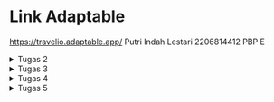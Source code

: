 <h1>Link Adaptable</h1>

https://travelio.adaptable.app/
Putri Indah Lestari
2206814412 
PBP E

<details>
<summary>Tugas 2</summary>
Implementasi Model-View-Template (MVT) pada Django
    
<h1>Jelaskan bagaimana cara kamu mengimplementasikan checklist di atas secara step-by-step (bukan hanya sekadar mengikuti tutorial)</h1>

Langkah 1: Membuat direktori dengan nama travelio di git dan menambahkan dependencies. Setelah itu saya membuat proyek Django dengan nama travelio dengan perintah django-admin startproject travelio .

Langkah 2: Membuat aplikasi main di proyek Django. Setelah menjalankan perintah di langkah 1, terbentuk direktori main. Lalu, jalankan python manage.py startapp main dan tambahkan 'main' ke list INSTALLED_APPS di settings.py (berdasarkan tutorial).
```python
INSTALLED_APPS = [
    'django.contrib.admin',
    'django.contrib.auth',
    'django.contrib.contenttypes',
    'main', 
    'django.contrib.sessions',
    'django.contrib.messages',
    'django.contrib.staticfiles',
]
```

Langkah 3: Routing di proyek dengan membuat berkas urls.py di direktori main.
```python
from django.urls import path
from main.views import show_main

app_name = 'main'

urlpatterns = [
    path('', show_main, name='show_main'),
]
```

Setelah itu, buka urls.py di direktori travelio. Import fungsi include from django.url agar adaptable bisa diakses.
```python
from django.contrib import admin
from django.urls import path
from django.urls import path, include


urlpatterns = [
    path('admin/', admin.site.urls),
    path('', include('main.urls')),
]
```

Langkah 4: Membuat model di aplikasi main dan mengisi dengan atribut name, amount, dan description, lalu migrasi model.
```python
from django.db import models

class Product(models.Model):
    name = models.CharField(max_length=255)
    amount = models.IntegerField()
    description = models.TextField()

```

Langkah 5: Mengimpor fungsi render di views.py dan menambahkan fungsi untuk dikembalikan ke template HTML.
```python
def show_main(request):
    context = {
        'name': 'Putri Indah Lestari',
        'class' : 'PBP E'
    }

    return render(request, "main.html", context)
```

Langkah 6: Melakukan git add commpit push di repositori travelio. Lalu, melakukan deployment aplikasi pada adaptable.

<h1>Buatlah bagan yang berisi request client ke web aplikasi berbasis Django beserta responnya dan jelaskan pada bagan tersebut kaitan antara urls.py, views.py, models.py, dan berkas html.</h1>

<h2>Bagan di bawah berisi request client ke web aplikasi berbasis Django. Panah yang mulai dari client menunjukan request client. Panah yang menuju client menunjukkan response.</h2>

[![Add-a-little-bit-of-body-text.png](https://i.postimg.cc/YqH85Q6T/Add-a-little-bit-of-body-text.png)](https://postimg.cc/jCMzNwkh)

<h1>Jelaskan mengapa kita menggunakan virtual environment? Apakah kita tetap dapat membuat aplikasi web berbasis Django tanpa menggunakan virtual environment?</h1>

Virtual environment adalah lingkungan isolasi dalam pengembangan softwase (web Django) yang tujuannya untuk:
- Isolasi dependensi: Venv memungkinkan mengelola dependensi proyek secara terpisah. Hal ini penting ketika kita bekerja pada proyek yang rawan terjadi konflik. 
- Keamanan: Venc dapat menghindari perubahan atau penyusupan berkas diluar kendali.
- Kontrol versi: Kita dapat membuat daftar dependensi proyek dan mengontrol versi yang digunakan untuk mereproduksi lingkungan pengembangan, uji, dan produksi.

Kita juga bisa membuat website berbasis Django tanpa venv, namun tidak dianjurkan karena tidak memiliki kelebihan-kelebihan di atas dan membuat pengerjaan menjadi lebih rumit. Maka dari itu, kita dianjurkan menggunakan venv dalam proyek pengembangan Django.

<h1>Jelaskan apakah itu MVC, MVT, MVVM dan perbedaan dari ketiganya.</h1>
MVC (Model View Controller), MVT (Model View Template), MVVM (Model View ViewModel) merupakan design arsitektur dalam pengembangan software. Berikut ini adalah penjelasan mengenai masing-masing pola dan perbedaannya:
1. Model View Controller (MVC)
- Model: Mengelola data aplikasi dan menjalankan logika bisnis.
- View: Menampilkan data dan informasi model ke pengguna 
- Controller: Menghubungkan dan mengontrol model dan view, mengatur alur aplikasi, dan menerima masukan pengguna.

2. Model View Template (MVT)
- Model: Mengelola data dan dan menjalankan logika bisnis.
- View: Menampilkan data ke pengguna.
- Template: Mengatur cara data yang ditampilkan dalam view. Berisi HTML yang bisa disisipkan data dari model.

3. Model View ViewModel (MVVM)
- Model: Mengelola data dan dan menjalankan logika bisnis.
- View: Menampilkan data ke pengguna.
- ViewModel: Perantara model dan view, mengubah data dari model jadi format yang bisa ditampilkan oleh view, menangani tindakan pengguna yang diteruskan ke model.

Perbedaan ketiganya adalah cara mengatur interaksi antara model, view, dan pengontrol. Di mana MVC merupakan pola yang sudah digunakan dalam berbagai kerangka kerja web, MVT adalah variasi Django dengan template untuk tampilan, sedangkan MVVM digunakan dalam pengembangan aplikasi desktop dan aplikasi berbasis interface yang kompleks.
</details>

<details>
<summary>Tugas 3</summary>
Implementasi Form dan Data Delivery pada Django
    
<h1>Apa perbedaan antara form POST dan form GET dalam Django?</h1>

- Form POST: Mengirim data melalui permintaan HTTP POST dengan mengirimkan formulir pendaftaran atau mengirim data yang akan disimpan ke server kemudian menerima kembali responsnya. Data yang dikirim melalui POST cenderung lebih aman karena tidak terlihat dalam URL (cocok untuk data sensitif, seperti password). 
POST tidak memiliki batasan ukuran data yang ketat, sehingga lebih cocok untuk mengirim data yang besar. 
- Form GET: Mengirim data melalui URL, yang terlihat dalam tautan dan biasanya digunakan untuk mengirim data yang tidak sensitif. 
GET memiliki batasan ukuran data yang lebih kecil, tergantung pada server dan browser. GET lebih tidak aman karena data dapat terlihat oleh siapa saja yang melihat URL dan dapat dibagikan sebagai tautan.

<h1>Apa perbedaan utama antara XML, JSON, dan HTML dalam konteks pengiriman data?</h1>

Dalam konteks pengiriman data, berikut adalah perbedaan utama dari XML, JSON, dan HTML:
- XML (eXtensible Markup Language): XML adalah format teks yang digunakan untuk menyusun dan mengirim data dalam struktur hierarkis/pohon. Biasanya digunakan untuk menyimpan dan berbagi data antar aplikasi, seperti web service dan pembuatan dokumen. XML bisa digunakan dalam C++, Java, atau Python. Kesimpulannya, XML fokus pada struktur data.

- JSON (JavaScript Object Notation): JSON adalah format teks yang mudah dibaca manusia maupun mesin yang digunakan untuk pertukaran data. JSON memiliki struktur data yang mirip objek JavaScript dan sering digunakan dalam pengembangan web dan API. Kesimpulannya, JSON fokus mentransfer data dengan struktur yang mudah dibaca.

- HTML (HyperText Markup Language): HTML adalah bahasa markup untuk membuat aplikasi dan halaman web. HTML digunakan untuk menampilkan data, mengubah teks menjadi gambar, dan bagaimana dokumen diakses di browser. Tetapi, HTML tidak dirancang untuk pertukaran data melalui jaringan seperti XML atau JSON. Kesimpulannya, HTML fokus bagaimana penyajian data.

<h1>Mengapa JSON sering digunakan dalam pertukaran data antara aplikasi web modern?</h1>

JSON sering digunakan dalam pertukaran daya antara aplikasi dan web modern karena sifatnya yang:

- Ringan: JSON adalah format teks yang ringan, mudah dibaca, mudah dikirim, dan efisien untuk aplikasi web.

- Mudah Dibaca: JSON mudah dibaca oleh bahasa manusia dan komputer, sehingga mudah untuk dipahami dan dimanipulasi datanya.

- Bahasa Agnostik: JSON dapat digunakan dengan berbagai bahasa pemrograman. Hal ini berguna dalam pertukaran data antar platform.

- Struktur Data Sederhana: JSON memiliki struktur data yang sederhana dan mudah dipahami, tidak seperti format lainnya.

- Fleksibilitas dalam Representasi Data: JSON memungkinkan representasi fleksibel dari berbagai jenis data seperti tipe data string dan integer, serta struktur yang lebih kompleks seperti objek dan array.

<h1> Jelaskan bagaimana cara kamu mengimplementasikan checklist di atas secara step-by-step (bukan hanya sekadar mengikuti tutorial).</h1>

a. Buat Input Form untuk Menambahkan Objek pada App Sebelumnya
- Langkah pertama membuat berkas baru di direktori main (forms.py) yang berisi:
```python
from django.forms import ModelForm
from main.models import Product

class ProductForm(ModelForm):
    class Meta:
        model = Product
        fields = ["name", "amount", "description"]
```
- Modifikasi (views.py) dengan mengimport modul dan fungsi create_product
```python
def create_product(request):
    form = ProductForm(request.POST or None)

    if form.is_valid() and request.method == "POST":
        form.save()
        return HttpResponseRedirect(reverse('main:show_main'))

    context = {'form': form}
    return render(request, "create_product.html", context)
```
- Mengubah fungsi show_main
- Menambahkan path di bawah ke urlpattern
```python
path('create-product', create_product, name='create_product'),
```
- Membuat berkas HTML (create_product.html) di direktori main/templates yang berisi:
```html
{% extends 'base.html' %} 

{% block content %}
<h1>Add New Product</h1>

<form method="POST">
    {% csrf_token %}
    <table>
        {{ form.as_table }}
        <tr>
            <td></td>
            <td>
                <input type="submit" value="Add Product"/>
            </td>
        </tr>
    </table>
</form>

{% endblock %}
```
b. Menambahkan 5 Fungsi Views (melihat objek yang sudah ditambahkan).
- Dengan format HTML, XML, JSON, XML by ID, dan JSON by ID.
- Import
```python
from django.http import HttpResponseRedirect
from main.forms import ProductForm
from django.urls import reverse
from main.models import Product
from django.http import HttpResponse
from django.core import serializers
```
- Buat fungsi create_product untuk menampilkan data produk di HTML.
- Megubah fungsi show_main pada berkas views.py
```python
def show_main(request):
    products = Product.objects.all()

    context = {
        'name': 'Putri Indah Lestari', # Nama kamu
        'class': 'PBP E', # Kelas PBP kamu
        'products': products
    }

    return render(request, "main.html", context)
```
- Menambah fungsi show_xml dan show_json untuk mengembalikan data dalam bentuk XML dan JSON
```python
def show_xml(request):
    data = Product.objects.all()
    return HttpResponse(serializers.serialize("xml", data), content_type="application/xml")

def show_json(request):
    data = Product.objects.all()
    return HttpResponse(serializers.serialize("json", data), content_type="application/json")
```
- Menambah fungsi show_xml_by_id dan show_json_by_id
```python
def show_xml_by_id(request, id):
    data = Product.objects.filter(pk=id)
    return HttpResponse(serializers.serialize("xml", data), content_type="application/xml")

def show_json_by_id(request, id):
    data = Product.objects.filter(pk=id)
    return HttpResponse(serializers.serialize("json", data), content_type="application/json")
```
c. Membuat Routing URL Tiap Views 
- Import fungsi ke urls.py di folder main yang sudah dibuat di atas
```python
from main.views import show_main, create_product, show_xml, show_json, show_xml_by_id, show_json_by_id
```
- Tambahkan path ke urlpatterns untuk akses fungsi yang sudah diimpor.

d. Mengakses URL dengan Postman
- Send request dengan method get di Postman pakai:
- http://localhost:8000
  [![Screenshot-2023-09-18-141442.png](https://i.postimg.cc/rmt7HcC7/Screenshot-2023-09-18-141442.png)](https://postimg.cc/mzBdcvnS)

  [![Screenshot-2023-09-20-091821.png](https://i.postimg.cc/HWZ6kSw2/Screenshot-2023-09-20-091821.png)](https://postimg.cc/qgKsmxZh)

  [![Screenshot-2023-09-20-091833.png](https://i.postimg.cc/5NQSNfN4/Screenshot-2023-09-20-091833.png)](https://postimg.cc/3d7vt5vV)

  [![Screenshot-2023-09-20-091847.png](https://i.postimg.cc/VNgjH64R/Screenshot-2023-09-20-091847.png)](https://postimg.cc/mcczPTvz)

  [![Screenshot-2023-09-20-091856.png](https://i.postimg.cc/Y9S1cHsw/Screenshot-2023-09-20-091856.png)](https://postimg.cc/WDQDrQV9)
  
- http://localhost:8000/xml
  [![Screenshot-2023-09-18-141548.png](https://i.postimg.cc/1tpJ6zKR/Screenshot-2023-09-18-141548.png)](https://postimg.cc/WF1GcTKx)
  
- http://localhost:8000/xml/1
  [![Screenshot-2023-09-18-141717.png](https://i.postimg.cc/LXdxnPL0/Screenshot-2023-09-18-141717.png)](https://postimg.cc/CZNG2zvj)
  
- http://localhost:8000/json
  [![Screenshot-2023-09-18-141744.png](https://i.postimg.cc/WbsfG0KB/Screenshot-2023-09-18-141744.png)](https://postimg.cc/Wtfnjqs8)
  
- http://localhost:8000/json/1
  [![Screenshot-2023-09-18-141803.png](https://i.postimg.cc/jS5g9tRv/Screenshot-2023-09-18-141803.png)](https://postimg.cc/3dsF0M4D)

e. BONUS
- Menambahkan kode di bawah pada main.html
  [![Screenshot-2023-09-19-141818.png](https://i.postimg.cc/kXPKBtwL/Screenshot-2023-09-19-141818.png)](https://postimg.cc/SjVJPRBG)
  
```html
<h2>{{ products.count }} saved item(s) in this app</h2>
```
</details>

<details>
<summary>Tugas 4</summary>
Implementasi Autentikasi, Session, dan Cookies pada Django

<h1>Apa itu Django UserCreationForm, dan jelaskan apa kelebihan dan kekurangannya?</h1>

Django UserCreationForm merupakan formulir bawaan Django untuk mempermudah pembuatan akun pengguna dalam aplikasi web dengan Django. Berikut kelebihan dan kekurangannya:

a. Kelebihan
- Tidak rumit dalam proses pendaftarannya karena mudah digunakan
- Memiliki validasi bawaan untuk memastikan data pengguna sesuai dengan persyaratan yang ditentukan.
- Form berintegrasi langsung dengan sistem otentikasi sehingga pengguna yang terdaftar mudah mengakses web.

b. Kekurangan
- Kurang fleksibel ketika menyesuaikan atribut tambahan pada model pengguna.
- Tampilan interface harus disesuaikan supaya lebih menarik.

<h1>Apa perbedaan antara autentikasi dan otorisasi dalam konteks Django, dan mengapa keduanya penting?</h1>

Autentikasi dan Otorisasi penting karena keduanya membantu melindungi keamanan dan integritas webyang kita buat. Autentikasi dapat memastikan hanya pengguna terdaftar yang dapat mengakses web, sedangkan Otorisasi akan mengontrol atau membatasi akses ke bagian sensitif web.

Perbedaannya adalah:

a. Autentikasi: Proses verifikasi identitas pengguna dengan memeriksa nama pengguna dan kata sandi yang dimasukkan. Lalu sistem akan memastikan hanya pengguna terdaftar yang dapat login atau mengakses web.

b. Otorisasi: Proses yang menentukan apa yang diizinkan atau dilarang bagi pengguna yang telah terautentikasi. Hal ini dilakukan untuk membatasi akses ke bagian sensitif web.

<h1>Apa itu cookies dalam konteks aplikasi web, dan bagaimana Django menggunakan cookies untuk mengelola data sesi pengguna?</h1>

Cookies adalah sepotong data kecil yang dikirim server ke browser web pengguna lalu browser akan menyimpan cookie tersebut dan mengirimkannya kembali ke server yang sama dengan permintaan selanjutnya.

Django menggunakan cookies untuk menyimpan dan mengelola data sesi pengguna, seperti preferensi atau status login. Data ini akan disimpan di server dan diidentifikasi oleh ID sesi di dalam cookie. Jadi, setiap pengguna berhasil login, Django akan membuat cookie sesi unik untuk pengguna tersebut. Cookie ini berisi ID sesi yang digunakan oleh Django untuk mengidentifikasi pengguna.

<h1>Apakah penggunaan cookies aman secara default dalam pengembangan web, atau apakah ada risiko potensial yang harus diwaspadai?</h1>

Secara default pengembangan web, penggunaan cookies aman dan sangat bermanfaat jika dikelola dengan baik. Namun, kita juga harus waspada karena cookies berpotensi melacak perilaku pengguna dan mengumpulkan informasi pribadi, data login, dan riwayat pencarian. Kalau webnya rentan, penyerang akan memanipulasi dan mengambil alih sesi pengguna. Hal ini akan mengancam keamanan data dan informasi pengguna.

Untuk itu, kita dapat meminimalisir risiko dengan menggunakan HTTPS untuk melindungi cookie dari peretas, menerapkan kebijakan privasi agar pengguna paham bagaimana data mereka digunakan, dan menghapus cookies yang tidak diperlukan secara teratur. 

<h1>Jelaskan bagaimana cara kamu mengimplementasikan checklist di atas secara step-by-step (bukan hanya sekadar mengikuti tutorial).</h1>
Langkah 1: Implementasi fungsi registrasi, login, dan logout dengan menambahkan import di views.py dalam direktori main.

```python
from django.shortcuts import redirect
from django.contrib.auth.forms import UserCreationForm
from django.contrib import messages  
```

lalu membuat fungsi register dengan parameter request.
```python
def register(request):
    form = UserCreationForm()

    if request.method == "POST":
        form = UserCreationForm(request.POST)
        if form.is_valid():
            form.save()
            messages.success(request, 'Your account has been successfully created!')
            return redirect('main:login')
    context = {'form':form}
    return render(request, 'register.html', context)
```

kemudian membuat register.html di main/templates seperti ini.
```html
{% extends 'base.html' %}

{% block meta %}
    <title>Register</title>
{% endblock meta %}

{% block content %}  

<div class = "login">
    
    <h1>Register</h1>  

        <form method="POST" >  
            {% csrf_token %}  
            <table>  
                {{ form.as_table }}  
                <tr>  
                    <td></td>
                    <td><input type="submit" name="submit" value="Daftar"/></td>  
                </tr>  
            </table>  
        </form>

    {% if messages %}  
        <ul>   
            {% for message in messages %}  
                <li>{{ message }}</li>  
                {% endfor %}  
        </ul>   
    {% endif %}

</div>  

{% endblock content %}
```

lalu import fungsi register ke urls.py dan menambahkan path url ke urlpatterns.
```python
from main.views import register
```
```python
path('register/', register, name='register'),
```

Langkah 2: Implementasi fungsi login_user di views.py (import authenticate terlebih dahulu)
```python
from django.contrib.auth import authenticate, login
```

```python
def login_user(request):
    if request.method == 'POST':
        username = request.POST.get('username')
        password = request.POST.get('password')
        user = authenticate(request, username=username, password=password)
        if user is not None:
            login(request, user)
            return redirect('main:show_main')
        else:
            messages.info(request, 'Sorry, incorrect username or password. Please try again.')
    context = {}
    return render(request, 'login.html', context)
```

kemudian membuat login.html di main/templates
```html
{% extends 'base.html' %}

{% block meta %}
    <title>Login</title>
{% endblock meta %}

{% block content %}

<div class = "login">

    <h1>Login</h1>

    <form method="POST" action="">
        {% csrf_token %}
        <table>
            <tr>
                <td>Username: </td>
                <td><input type="text" name="username" placeholder="Username" class="form-control"></td>
            </tr>
                    
            <tr>
                <td>Password: </td>
                <td><input type="password" name="password" placeholder="Password" class="form-control"></td>
            </tr>

            <tr>
                <td></td>
                <td><input class="btn login_btn" type="submit" value="Login"></td>
            </tr>
        </table>
    </form>

    {% if messages %}
        <ul>
            {% for message in messages %}
                <li>{{ message }}</li>
            {% endfor %}
        </ul>
    {% endif %}     
        
    Don't have an account yet? <a href="{% url 'main:register' %}">Register Now</a>

</div>

{% endblock content %}
```

jangan lupa import login_user dan tambahkan urlpatterns
```python
from main.views import login_user
```
```python
path('login/', login_user, name='login'),
```

Langkah 3: Implementasi fungsi logout di views.py, diawali dengan membuat fungsi logout_user dengan parameter request dan import juga.
```python
def logout_user(request):
    logout(request)
    return redirect('main:login')
```

```python
from django.contrib.auth import logout
```

lalu menambahkan button logout di main.html
```html
<a href="{% url 'main:logout' %}">
        <button>
            Logout
        </button>
    </a>
```

tahap terakhir, buka urls.py dan import fungsi logout_user di atas dan menambahkan path di urlpatterns
```python
from main.views import logout_user
```
```python
path('logout/', logout_user, name='logout'),
```

Langkah 4: Buat 2 akun dengan 3 dummy data
- Menjalankan python manage.py runserver pada direktori lokal. 
- Buka http://localhost:8000/, lalu register dengan username vina_voli dan rifda. 
- Setelah akun berhasil dibuat, login pada masing-masing akun, lalu saya menambahkan tiga dummy data dengan klik tombol Add New Product.

Langkah 5: Menghubungkan model item dengan user. Pertama membuka models.py di main dan import user.
```python
from django.contrib.auth.models import User
```

lalu menambahkan model product 
```python
class Product(models.Model):
    user = models.ForeignKey(User, on_delete=models.CASCADE)
```

kemudian mengubah bagian if pada fungsi create_product di views.py
```python
def create_product(request):
    form = ProductForm(request.POST or None)

    if form.is_valid() and request.method == "POST":
        product = form.save(commit=False)
        product.user = request.user
        product.save()
        return HttpResponseRedirect(reverse('main:show_main'))
```

lalu mengubah variabel product di show_main agar produk yang ditampilkan sesuai dengan pengguna yang sedang login
```python
def show_main(request):
    products = Product.objects.filter(user=request.user)
```

lalu jalankan python manage.py makemigration dan python manage.py migrate karena saya memodifikasi model.

Langkah 6: Menampilkan detail pengguna yang log in dengan mengganti value name pada fungsi show_main di views.py menjadi
```python
def show_main(request):
    products = Product.objects.filter(user=request.user)

    context = {
        'name': request.user.username,

    }
```

lalu, menerapkan cookies untuk data last login di halaman main dengan cara mengimpor di views.py
```python
import datetime
from django.http import HttpResponseRedirect
from django.urls import reverse
```

saya juga menambahkan cookie last_login untuk melihat terakhir kali login pengguna
```python
if user is not None:
    login(request, user)
    response = HttpResponseRedirect(reverse("main:show_main")) 
    response.set_cookie('last_login', str(datetime.datetime.now()))
    return response
```

tambahkan juga pada fungsi logout_user dan fungsi show_main
```python
def logout_user(request):
    logout(request)
    response = HttpResponseRedirect(reverse('main:login'))
    response.delete_cookie('last_login')
    return response
```

```python
def show_main(request):
    products = Product.objects.filter(user=request.user)

    context = {
        'name': request.user.username,
        'class': 'PBP E', # Kelas PBP kamu
        'products': products,
        'last_login': request.COOKIES['last_login'],
    }

    return render(request, "main.html", context)

```

jangan lupa menambah baris kode berikut di main.html untuk melihat data last login
```html
<h5>Sesi terakhir login: {{ last_login }}</h5>
```

<h1>BONUS</h1>
Implementasi bonus dengan membuat tiga fungsi berikut di views.py

```python
def add_amount(request, id):
    product = get_object_or_404(Product, pk=id)
    if product.amount >= 0:
        product.amount += 1
        product.save()
    return HttpResponseRedirect(reverse('main:show_main'))

def decrement_amount(request, id):
    product = get_object_or_404(Product, pk=id)
    if product.amount > 0:
        product.amount -= 1
        product.save()
    return HttpResponseRedirect(reverse('main:show_main'))

def delete_product(request, id):
    product = get_object_or_404(Product, pk=id)
    if product.user == request.user:
        product.delete()
    return HttpResponseRedirect(reverse('main:show_main'))
```

lalu tambahkan pathnya juga di urls.py.
```python
path('increment-amount/<int:id>/', add_amount, name='increment_amount'),
path('decrement-amount/<int:id>/', decrement_amount, name='decrement_amount'),
path('delete-product/<int:id>/', delete_product, name='delete_product'),
```

dan jangan lupa impor add_amount, decrement_amount, delete_product.

<h2>Tampilannya sebagai berikut</h2>

[![Screenshot-2023-09-26-155136.png](https://i.postimg.cc/4dcmsbZN/Screenshot-2023-09-26-155136.png)](https://postimg.cc/1n99KFfL)

</details>

<details>
<summary>Tugas 5</summary>
Desain Web menggunakan HTML, CSS dan Framework CSS

<h1>Jelaskan manfaat dari setiap element selector dan kapan waktu yang tepat untuk menggunakannya.</h1>

Element selector memilih elemen HTML berdasarkan nama tag yang sebaiknya digunakan ketika kita ingin menerapkan gaya yang konsisten dan seragam untuk elemen yang sama di seluruh halaman web. 
Contohnya, selector p akan memilih semua elemen <p> di dokumen. 

Element selector berguna untuk mengatur gaya umum untuk elemen tertentu, seperti ukuran font, margin, warna font, padding, dll. 

<h1>Jelaskan HTML5 Tag yang kamu ketahui.</h1>

HTML Tag merupakan emelen dasar yang berisi instruksi ke browser bagaimana menampilkan konten dalam pembuatan halaman web. HTML5 merupakan versi terbaru dan lebih lengkap dari HTML untuk mengembangkan halaman web yang lebih modern. Beberapa di antaranya:
1. `<nav>` : Untuk mengelompokkan tautan navigasi.
2. `<video>`: Untuk menampilkan dan memutar video di halaman web.
3. `<time>`:  Untuk menunjukkan tanggal atau waktu dalam format tertentu.
4. `<details>` dan `<summary>`: Untuk membuat konten yang dapat dibuka dan ditutup, seperti yang saya gunakan pada tugas ini.
5. `<audio>` : Untuk menampilkan dan memutar audio di halaman web.
6. `<canvas>` : Menentukan area grafis yang dapat digambar dengan menggunakan skrip (biasanya JavaScript), seperti membuat grafik, animasi, game, dll.
7. `<figure>` : Menentukan konten mandiri yang biasanya memiliki keterangan, seperti gambar, diagram, kutipan, dll.
8. `<article>` : Menentukan konten mandiri yang dapat berdiri sendiri atau didistribusikan secara terpisah, seperti artikel blog, berita, komentar, dll.

<h1>Jelaskan perbedaan antara margin dan padding.</h1>

Margin dan Padding merupakan konsep dalam CSS untuk mengatur tata letak dan tampilan pada elemen html di web. Secara garis besar, margin mengatur ruang di luar batas elemen (border), sementara padding mengatur ruang di dalam batas elemen (border):

a. MARGIN
- Untuk mengatur jarak antar elemen di sekitarnya/ diluar kontainer yang mengelilinginya, contoh: mengatur jarak antara satu kotak dengan kotak lain.
- Tidak memiliki background color.

b. PADDING
- Untuk mengatur jarak antar elemen dalam kontainer/border yang mengelilinginya, contoh: mengatur jarak antara isi sebuah kotak dengan batas kotak itu sendiri.
- Bisa memiliki background color.

<h1>Jelaskan perbedaan antara framework CSS Tailwind dan Bootstrap. Kapan sebaiknya kita menggunakan Bootstrap daripada Tailwind, dan sebaliknya?</h1>

Berikut adalah perbedaan antara framework CSS Tailwind dan Bootstrap:

a. CSS Tailwind
- Framework yang menyediakan kelas utilitas yang dapat diterapkan langsung pada elemen HTML untuk mengatur tampilan elemen dengan menggabungkan kelas-kelas untuk membuat sesuai kebutuhan.
- Sangat fleksibel, tapi untuk customize tampilan yang detail perlu menuliskan banyak kelas.
- Memiliki kode yang lebih ringan kalau kita hanya menggunakan kelas yang diperlukan sehingga ukurannya kecil dan waktu untuk memuatnya lebih cepat.

b. Bootstrap
- Komponen UI sudah dirancang, tinggal menggabungkan komponen Bootstrap langsung tanpa menulis kode CSS tambahan.
- Lebih cocok dalam pembuatan proyek dengan design yang berbeda.
- Memiliki lebih banyak kode CSS sehingga perlu ukuran yang besar dan waktu yang lama.

Sebaiknya kita menggunakan Tailwind saat ingin customize desain yang unik dan mendetail, ingin menghindari default style dari Bootstrap, ini juga digunakan kalau kita mengerti tentang CSS dengan baik.
Penggunaan Bootstrap sebaiknya digunakan ketika ingin desain yang siap pakai dan cepat, tidak keberatan menggunakan style default Bootstap. Biasanya digunakan ketika kita tidak memiliki pengetahuan dan pengalaman terkait desain UI.

<h1>Implementasi Checklist</h1>

Langkah 1: Saya melakukan kustomisasi desain dengan menggunakan CSS framework yaitu Bulma. Pertama-tama saya melakukan instalasi Bulma  
```html
<!-- Bulma Version 0.9.x-->
        <link rel="stylesheet" href="https://unpkg.com/bulma@0.9.4/css/bulma.min.css" />
        <link rel="stylesheet" type="text/css" href="../css/login.css">
        <link rel="stylesheet" href="https://cdn.jsdelivr.net/npm/bulma@0.9.4/css/bulma.min.css">
        <link href="https://cdn.jsdelivr.net/npm/bootstrap@5.3.2/dist/css/bootstrap.min.css" rel="stylesheet" integrity="sha384-T3c6CoIi6uLrA9TneNEoa7RxnatzjcDSCmG1MXxSR1GAsXEV/Dwwykc2MPK8M2HN" crossorigin="anonymous">
        <script src="https://code.jquery.com/jquery-3.6.0.min.js" integrity="sha384-KyZXEAg3QhqLMpG8r+J4jsl5c9zdLKaUk5Ae5f5b1bw6AUn5f5v8FZJoMxm6f5cH1" crossorigin="anonymous"></script>
        <script src="https://cdn.jsdelivr.net/npm/@popperjs/core@2.11.8/dist/umd/popper.min.js" integrity="sha384-I7E8VVD/ismYTF4hNIPjVp/Zjvgyol6VFvRkX/vR+Vc4jQkC+hVqc2pM8ODewa9r" crossorigin="anonymous"></script>
        <script src="https://cdn.jsdelivr.net/npm/bootstrap@5.3.2/dist/js/bootstrap.min.js" integrity="sha384-BBtl+eGJRgqQAUMxJ7pMwbEyER4l1g+O15P+16Ep7Q9Q+zqX6gSbd85u4mG4QzX+" crossorigin="anonymous"></script>
```

Langkah 2: Kustomisasi Login Page

```html
<style>
    /* Menggunakan font Pacifico untuk judul */
    h3.title.has-text-black {
        font-family: 'Nunito', cursive;
    }
</style>
<body>
    <section class="hero is-success is-fullheight" style="background-image: url(https://i.ibb.co/brZrkFg/awan.jpg); background-size: cover; background-position: center;">
        <div class="hero-body">
            <div class="container has-text-centered">
                <div class="column is-4 is-offset-4">
                    <h3 class="title has-text-black">Travelio Login</h3>
                    <hr class="login-hr">
                    <p class="subtitle has-text-black">Please login to proceed.</p>
                    <div class="box">
                        <figure class="avatar">
                            <img src="https://i.postimg.cc/3NjHqRgd/Untitled-design.png">
                        </figure>
                        <form method="POST" action="">
                            {% csrf_token %}
                            <div class="field">
                                <div class="control">
                                    <input class="input is-large" type="text" name="username" placeholder="Username" autofocus="" class="form-control">
                                </div>
                            </div>

                            <div class="field">
                                <div class="control">
                                    <input class="input is-large" type="password" name="password" placeholder="Your Password" class="form-control">
                                </div>
                            </div>
                            <div class="field">
                                <label class="checkbox">
                    <div class="level-item has-text-centered">
                        <div>
                          <a href="{% url 'main:register' %}">Register Now</a>
                        </div>
                      </div>
                </label>
                            </div>
                            <button class="button is-block is-info is-large is-fullwidth" type="submit" value="Login">Login <i class="fa fa-sign-in" aria-hidden="true"></i></button>
                        </form>
                        {% if messages %}
                            <ul>
                                {% for message in messages %}
                                    <li>{{ message }}</li>
                                {% endfor %}
                            </ul>
                        {% endif %}    
                        
                    </div>
                    <p class="has-text-grey">
                        <a href="../">Sign Up</a> &nbsp;·&nbsp;
                        <a href="../">Forgot Password</a> &nbsp;·&nbsp;
                        <a href="../">Need Help?</a>
                    </p>
                </div>
            </div>
        </div>
    </section>
    <script async type="text/javascript" src="../js/bulma.js"></script>
</body>
```

Langkah 3: Kustomisasi Register Page

```html
<body>
    <section class="container" style="background-image: url(https://i.ibb.co/brZrkFg/awan.jpg); background-size: cover; background-position: center;">
      <div class="columns is-multiline">
        <div class="column is-8 is-offset-2 register">
          <div class="columns">
            <div class="column left">
              <h1 class="title is-1">Travelio</h1>
              <h2 class="subtitle colored is-4">Explore unforgettable adventures worldwide, discover amazing destinations, and plan your dream journey with us today! 
              </h2>
            </div>
            <div class="column right has-text-centered">
              <h1 class="title is-4">Sign up today</h1>
              <p class="description">Create your account by filling the form below</p>
              <form method="POST" action="{% url 'main:register' %}">
                {% csrf_token %}
                <div class="field">
                  <div class="control">
                    <input class="input is-medium" type="text" placeholder="Username" id="Username" name="username">
                  </div>
                </div>

                <div class="field">
                  <div class="control">
                    <input class="input is-medium" type="password" placeholder="Password"  id="Password" name="password">
                  </div>
                </div>
                <div class="field">
                    <div class="control">
                      <input class="input is-medium" type="password" placeholder="Confirm password"  id="confirm_password" name="confirm_password">
                    </div>
                  </div>
                <button class="button is-block is-primary is-fullwidth is-medium" value="Daftar">Submit</button>
                <br />
                <small><em>Already have an account?<a href="{% url 'main:login' %}">Login</a></em></small>
              </form>
            {% if messages %}  
                <ul>   
                    {% for message in messages %}  
                        <li>{{ message }}</li>  
                    {% endfor %}  
                </ul>   
            {% endif %}

            </div>
          </div>
        </div>
        <div class="column is-8 is-offset-2">
          <br>
          <nav class="level">
            <div class="level-left">
              <div class="level-item">
                <span class="icon">
                  <i class="fab fa-twitter"></i>
                </span> &emsp;
                <span class="icon">
                  <i class="fab fa-facebook"></i>
                </span> &emsp;
                <span class="icon">
                  <i class="fab fa-instagram"></i>
                </span> &emsp;
                <span class="icon">
                  <i class="fab fa-github"></i>
                </span> &emsp;
                <span class="icon">
                  <i class="fas fa-envelope"></i>
                </span>
              </div>
            </div>
            <div class="level-right">
              <small class="level-item" style="color: var(--textLight)">
                &copy; Putri Indah Lestari
              </small>
            </div>
          </nav>
        </div>
      </div>
    </section>
  </body>
  <style>
    :root {
      --brandColor: hsl(166, 67%, 51%);
      --background: rgb(247, 247, 247);
      --textDark: hsla(0, 0%, 0%, 0.66);
      --textLight: hsla(0, 0%, 0%, 0.33);
    }

    body {
      background: var(--background);
      height: 100vh;
      color: var(--textDark);
    }

    .field:not(:last-child) {
      margin-bottom: 1rem;
    }

    .register {
      margin-top: 10rem;
      background: white;
      border-radius: 10px;
    }

    .left,
    .right {
      padding: 4.5rem;
    }

    .left {
      border-right: 5px solid var(--background);
    }

    .left .title {
      font-weight: 800;
      letter-spacing: -2px;
    }

    .left .colored {
      color: var(--brandColor);
      font-weight: 500;
      margin-top: 1rem !important;
      letter-spacing: -1px;
    }

    .left p {
      color: var(--textLight);
      font-size: 1.15rem;
    }

    .right .title {
      font-weight: 800;
      letter-spacing: -1px;
    }

    .right .description {
      margin-top: 1rem;
      margin-bottom: 1rem !important;
      color: var(--textLight);
      font-size: 1.15rem;
    }

    .right small {
      color: var(--textLight);
    }

    input {
      font-size: 1rem;
    }

    input:focus {
      border-color: var(--brandColor) !important;
      box-shadow: 0 0 0 1px var(--brandColor) !important;
    }

    .fab,
    .fas {
      color: var(--textLight);
      margin-right: 1rem;
    }

  </style>
```

Langkah 4: Kustomisasi Main Page

```html
<body>
    <section class="hero is-info is-fullheight"style="background-image: url(https://i.ibb.co/brZrkFg/awan.jpg); background-size: cover; background-position: center;">
        <div class="hero-head">
            <nav class="navbar">
                <div class="container">
                    <div class="navbar-brand">
                        <a class="navbar-item" href="../">
                            <img src="https://i.postimg.cc/3NjHqRgd/Untitled-design.png" alt="Logo">
                        </a>
                        <span class="navbar-burger burger" data-target="navbarMenu">
                            <span></span>
                            <span></span>
                            <span></span>
                        </span>
                    </div>
                    <div id="navbarMenu" class="navbar-menu">
                        <div class="navbar-end">
                            <span class="navbar-item">
                                <a class="button is-white is-outlined" href="{% url 'main:logout' %}">
                                    <span class="icon">
                                        <i class="fa fa-github"></i>
                                    </span>
                                    <span>Logout</span>
                                </a>
                            </span>
                        </div>
                    </div>
                </div>
            </nav>
            </div>

            <div class="hero-body">
                <div class="container has-text-centered">
                    <div class="column is-full">
                        <h1 class="title text-black">
                            Travelio
                        </h1>
                        <h2 class="subtitle text-black">
                            Explore unforgettable adventures worldwide, discover amazing destinations, and plan your dream journey with us today! 
                        </h2>
                        <section class="section">
                            <div class="container">
                                <h7 class="title has-text-black is-size-5">
                                    {{ products.count }} saved item(s) in this app</h7>
                                <div class="table-container">
                                    <table class="custom-table is-striped is-narrow is-hoverable is-fullwidth">
                                        <style>
                                            table {
                                                width: 100%;
                                            }
                                        
                                            .custom-table {
                                                background-color: #754747; 
                                                border-collapse: collapse;
                                                border-radius: 7px; 
                                                overflow: hidden;
                                                margin-bottom: 30px; 
                                            }
                                        
                                            .custom-table th, .custom-table td {
                                                border: 1px solid #5d4848; 
                                                padding: 8px;
                                                text-align: center;
                                            }
                                        
                                            .custom-table th {
                                                background-color: #cbacac; 
                                                border: #574040;
                                            }
                                        
                                            .custom-table tr {
                                                background-color: #d0b1b1;
                                                border: 1px solid #958787; 
                                            }
                                            .custom-table tbody tr:last-child {
                                                background-color: #97afc8;
                                            }

                                            .button.is-small {
                                                margin-right: 10px; 
                                            }

    
                                        </style>
                                        <thead class="is-justify-content-center">
                                            <tr>
                                                <th>Name</th>
                                                <th>Amount</th>
                                                <th>Description</th>
                                                <th>Action</th>
                                            </tr>
                                        </thead>
                                        <tbody>
                                            {% for product in products %}
                                            <tr>
                                                <td>{{product.name}}</td>
                                                <td>
                                                    {{ product.amount }}
                                                    <div class="field is-grouped is-justify-content-center">
                                                        <div class="control">
                                                            <a href="{% url 'main:add_amount' product.id %}" class="button is-small">+</a>
                                                        </div>
                                                        <div class="control">
                                                            <a href="{% url 'main:decrement_amount' product.id %}" class="button is-small">-</a>
                                                        </div>
                                                    </div>
                                                </td>
                                                <td>{{product.description}}</td>
                                                <td>
                                                    <a href="{% url 'main:delete_product' product.id %}" class="button is-danger">Delete</a>
                                                    <a href="{% url 'main:edit_product' product.pk %}" class="button is-info">Edit</a>
                                                </td>
                                            </tr>
                                            {% endfor %}
                                        </tbody>
                                    </table>
                                    <div class="container">
                                        <h5 class="title has-text-black is-size-5">Last login session: {{ last_login }}</h5>
                                    
                                        <a href="{% url 'main:create_product' %}" class="button is-success">
                                            Add New Product
                                        </a>
                                    
                                        <a href="{% url 'main:logout' %}" class="button is-danger">
                                            Logout
                                        </a>
                                    </div>
                                    
                                </div>
                            </div>
                        </section>
                        
                        </div>
                    </div>
                </div>
            </div>

    </section>
    <script async type="text/javascript" src="../js/bulma.js"></script>
</body>
```

Langkah 5: Kustomisasi Add New Product dan Edit Product Page
```html
<body class="bg-yellow-50">
    <div class="container my-10 shadow-lg rounded-lg p-8 divide-y bg-gray-100">
      <h1 class="text-xl font-bold text-center text-red-800 text-firebrick">Add New Destination</h1>
      <form method="POST" class="mt-4">
        {% csrf_token %}
        <table class="w-full">
          {{ form.as_table }}
          <tr>
            <td class="py-3"></td>
            <td class="py-3">
              <div class="flex items-center space-x-4">
                <input type="submit" value="Add Product"
                class="w-full bg-black text-white font-bold py-2 px-4 rounded hover:bg-gray-900 focus:outline-none focus:ring-green-500 px-3 py-2" />
              </div>
            </td>
          </tr>
        </table>
      </form>
    </div>
</body>
```

```html
<body class="bg-yellow-50">
    <div class="container my-10 shadow-lg rounded-lg p-8 divide-y bg-gray-100">
      <h1 class="text-xl font-bold text-center text-red-800 text-firebrick">Edit Destination</h1>
      <form method="POST" class="mt-4">
        {% csrf_token %}
        <table class="w-full">
          {{ form.as_table }}
          <tr>
            <td class="py-3"></td>
            <td class="py-3">
              <div class="flex items-center space-x-4">
                <input type="submit" value="Edit Product"
                class="w-full bg-black text-white font-bold py-2 px-4 rounded hover:bg-gray-900 focus:outline-none focus:ring-green-500 px-3 py-2" />              </div>
            </td>
          </tr>
        </table>
      </form>
    </div>
</body>
```

<h1>BONUS</h1>
Membedakan warna tabel paling terakhir.

```html
<table class="custom-table is-striped is-narrow is-hoverable is-fullwidth">
    <style>
        table {
            width: 100%;
        }
    
        .custom-table {
            background-color: #754747; 
            border-collapse: collapse;
            border-radius: 7px; 
            overflow: hidden;
            margin-bottom: 30px; 
        }
    
        .custom-table th, .custom-table td {
            border: 1px solid #5d4848; 
            padding: 8px;
            text-align: center;
        }
    
        .custom-table th {
            background-color: #cbacac; 
            border: #574040;
        }
    
        .custom-table tr {
            background-color: #d0b1b1;
            border: 1px solid #958787; 
        }
        .custom-table tbody tr:last-child {
            background-color: #97afc8;
        }
        .button.is-small {
            margin-right: 10px; 
        }
```
    
</details>

